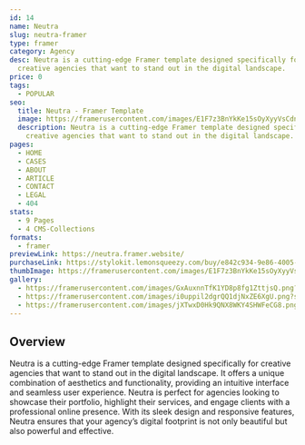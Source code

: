 ```yaml
---
id: 14
name: Neutra
slug: neutra-framer
type: framer
category: Agency
desc: Neutra is a cutting-edge Framer template designed specifically for
  creative agencies that want to stand out in the digital landscape.
price: 0
tags:
  - POPULAR
seo:
  title: Neutra - Framer Template
  image: https://framerusercontent.com/images/E1F7z3BnYkKe15sOyXyyVsCdnH8.png?scale-down-to=1024
  description: Neutra is a cutting-edge Framer template designed specifically for
    creative agencies that want to stand out in the digital landscape.
pages:
  - HOME
  - CASES
  - ABOUT
  - ARTICLE
  - CONTACT
  - LEGAL
  - 404
stats:
  - 9 Pages
  - 4 CMS-Collections
formats:
  - framer
previewLink: https://neutra.framer.website/
purchaseLink: https://stylokit.lemonsqueezy.com/buy/e842c934-9e86-4005-9608-8a025089e6a4
thumbImage: https://framerusercontent.com/images/E1F7z3BnYkKe15sOyXyyVsCdnH8.png?scale-down-to=1024
gallery:
  - https://framerusercontent.com/images/GxAuxnnTfK1YD8p8fg1ZttjsQ.png?scale-down-to=1024
  - https://framerusercontent.com/images/i0uppil2dgrQQ1djNxZE6XgU.png?scale-down-to=1024
  - https://framerusercontent.com/images/jXTwxD0Hk9QNX8WKY4SHWFeCG8.png?scale-down-to=1024
---
```


## Overview

Neutra is a cutting-edge Framer template designed specifically for creative agencies that want to stand out in the digital landscape. It offers a unique combination of aesthetics and functionality, providing an intuitive interface and seamless user experience. Neutra is perfect for agencies looking to showcase their portfolio, highlight their services, and engage clients with a professional online presence. With its sleek design and responsive features, Neutra ensures that your agency’s digital footprint is not only beautiful but also powerful and effective.
